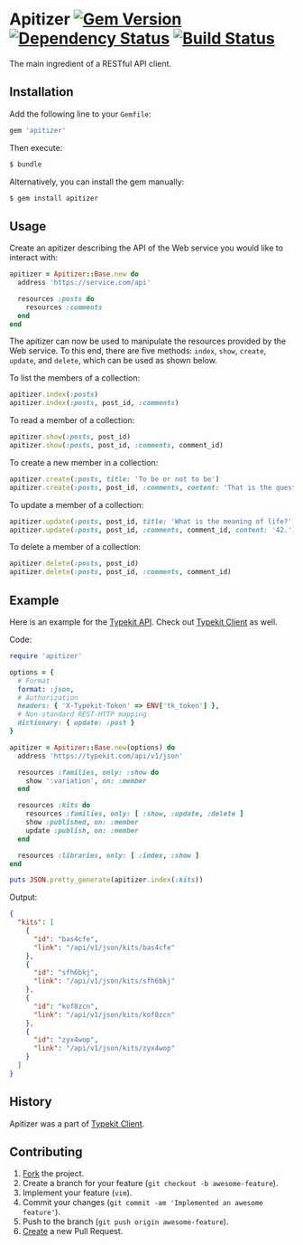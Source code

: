 # Apitizer [![Gem Version](https://badge.fury.io/rb/apitizer.svg)](http://badge.fury.io/rb/apitizer) [![Dependency Status](https://gemnasium.com/IvanUkhov/apitizer.svg)](https://gemnasium.com/IvanUkhov/apitizer) [![Build Status](https://travis-ci.org/IvanUkhov/apitizer.svg?branch=master)](https://travis-ci.org/IvanUkhov/apitizer)

The main ingredient of a RESTful API client.

## Installation

Add the following line to your `Gemfile`:

```ruby
gem 'apitizer'
```

Then execute:

```bash
$ bundle
```

Alternatively, you can install the gem manually:

```bash
$ gem install apitizer
```

## Usage

Create an apitizer describing the API of the Web service you would like
to interact with:

```ruby
apitizer = Apitizer::Base.new do
  address 'https://service.com/api'

  resources :posts do
    resources :comments
  end
end
```

The apitizer can now be used to manipulate the resources provided by the
Web service. To this end, there are five methods: `index`, `show`, `create`,
`update`, and `delete`, which can be used as shown below.

To list the members of a collection:

```ruby
apitizer.index(:posts)
apitizer.index(:posts, post_id, :comments)
```

To read a member of a collection:

```ruby
apitizer.show(:posts, post_id)
apitizer.show(:posts, post_id, :comments, comment_id)
```

To create a new member in a collection:

```ruby
apitizer.create(:posts, title: 'To be or not to be')
apitizer.create(:posts, post_id, :comments, content: 'That is the question.')
```

To update a member of a collection:

```ruby
apitizer.update(:posts, post_id, title: 'What is the meaning of life?')
apitizer.update(:posts, post_id, :comments, comment_id, content: '42.')
```

To delete a member of a collection:

```ruby
apitizer.delete(:posts, post_id)
apitizer.delete(:posts, post_id, :comments, comment_id)
```

## Example

Here is an example for the [Typekit API](https://typekit.com/docs/api).
Check out [Typekit Client](https://github.com/IvanUkhov/typekit-client)
as well.

Code:

```ruby
require 'apitizer'

options = {
  # Format
  format: :json,
  # Authorization
  headers: { 'X-Typekit-Token' => ENV['tk_token'] },
  # Non-standard REST-HTTP mapping
  dictionary: { update: :post }
}

apitizer = Apitizer::Base.new(options) do
  address 'https://typekit.com/api/v1/json'

  resources :families, only: :show do
    show ':variation', on: :member
  end

  resources :kits do
    resources :families, only: [ :show, :update, :delete ]
    show :published, on: :member
    update :publish, on: :member
  end

  resources :libraries, only: [ :index, :show ]
end

puts JSON.pretty_generate(apitizer.index(:kits))
```

Output:

```json
{
  "kits": [
    {
      "id": "bas4cfe",
      "link": "/api/v1/json/kits/bas4cfe"
    },
    {
      "id": "sfh6bkj",
      "link": "/api/v1/json/kits/sfh6bkj"
    },
    {
      "id": "kof8zcn",
      "link": "/api/v1/json/kits/kof8zcn"
    },
    {
      "id": "zyx4wop",
      "link": "/api/v1/json/kits/zyx4wop"
    }
  ]
}
```

## History

Apitizer was a part of
[Typekit Client](https://github.com/IvanUkhov/typekit-client).

## Contributing

1. [Fork](https://help.github.com/articles/fork-a-repo) the project.
2. Create a branch for your feature (`git checkout -b awesome-feature`).
3. Implement your feature (`vim`).
4. Commit your changes (`git commit -am 'Implemented an awesome feature'`).
5. Push to the branch (`git push origin awesome-feature`).
6. [Create](https://help.github.com/articles/creating-a-pull-request)
   a new Pull Request.

